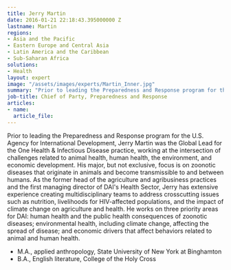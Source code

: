 ```yaml
---
title: Jerry Martin
date: 2016-01-21 22:18:43.395000000 Z
lastname: Martin
regions:
- Asia and the Pacific
- Eastern Europe and Central Asia
- Latin America and the Caribbean
- Sub-Saharan Africa
solutions:
- Health
layout: expert
image: "/assets/images/experts/Martin_Inner.jpg"
summary: "Prior to leading the Preparedness and Response program for the U.S. Agency for International Development, Jerry Martin was the Global Lead for the One Health & Infectious Disease practice, working at the intersection of challenges related to animal health, human health, the environment, and economic development."
job-title: Chief of Party, Preparedness and Response
articles:
- name:
  article_file:
---
```

Prior to leading the Preparedness and Response program for the U.S. Agency for International Development, Jerry Martin was the Global Lead for the One Health & Infectious Disease practice, working at the intersection of challenges related to animal health, human health, the environment, and economic development. His major, but not exclusive, focus is on zoonotic diseases that originate in animals and become transmissible to and between humans. As the former head of the agriculture and agribusiness practices and the first managing director of DAI's Health Sector, Jerry has extensive experience creating multidisciplinary teams to address crosscutting issues such as nutrition, livelihoods for HIV-affected populations, and the impact of climate change on agriculture and health. He works on three priority areas for DAI: human health and the public health consequences of zoonotic diseases; environmental health, including climate change, affecting the spread of disease; and economic drivers that affect behaviors related to animal and human health.

* M.A., applied anthropology, State University of New York at Binghamton
* B.A., English literature, College of the Holy Cross
